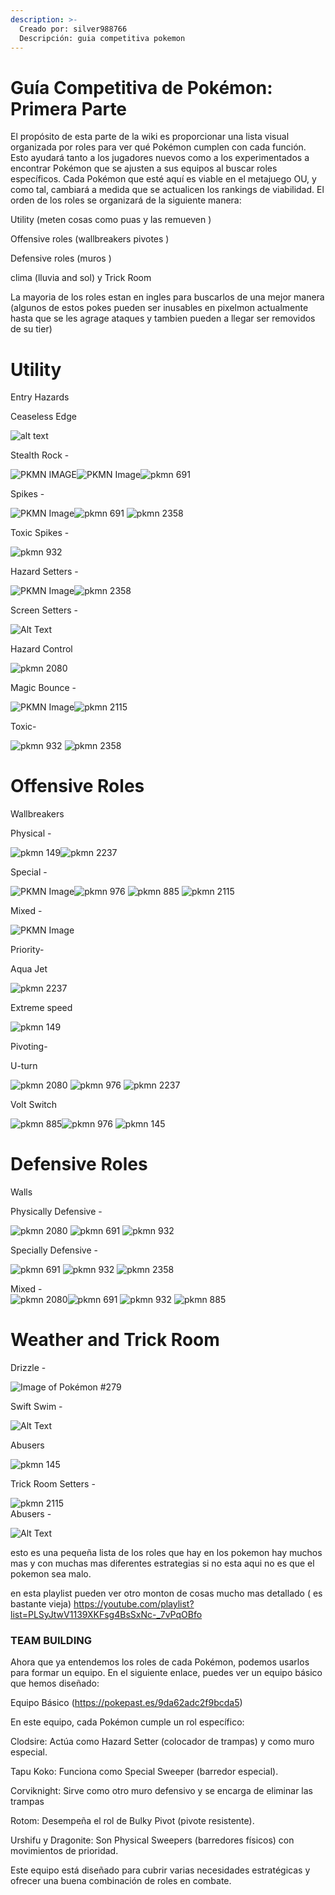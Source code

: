 ```yaml
---
description: >-
  Creado por: silver988766
  Descripción: guia competitiva pokemon
---
```


# Guía Competitiva de Pokémon: Primera Parte

El propósito de esta parte  de la wiki  es proporcionar una lista visual organizada por roles para ver qué Pokémon cumplen con cada función. Esto ayudará tanto a los jugadores nuevos como a los experimentados a encontrar Pokémon que se ajusten a sus equipos al buscar roles específicos. Cada Pokémon que esté aquí es viable en el metajuego OU, y como tal, cambiará a medida que se actualicen los rankings de viabilidad. El orden de los roles se organizará de la siguiente manera:

 Utility (meten cosas como puas y las remueven )

Offensive roles (wallbreakers pivotes )

Defensive roles (muros )

 clima (lluvia and sol) y Trick Room


La mayoria de los roles estan en ingles para buscarlos de una mejor manera (algunos de estos pokes pueden ser inusables en pixelmon actualmente hasta que se les agrage ataques y tambien pueden a llegar ser removidos de su tier)


# Utility

Entry Hazards

Ceaseless Edge


![alt text ](../.../images/usuarios/silver988766/2271.gif)





 
Stealth Rock - 

![PKMN IMAGE](36.gif)![PKMN Image](100835.gif)![pkmn 691](691.gif) 


Spikes - 

![PKMN Image](100835.gif)![pkmn 691](691.gif)  ![pkmn 2358](2358.gif)

Toxic Spikes -

 ![pkmn 932](932.gif) 






Hazard Setters -

![PKMN Image](100835.gif)![pkmn 2358](2358.gif)



Screen Setters -
 
![Alt Text](2118.gif) 

Hazard Control


![pkmn 2080](2080.gif)

Magic Bounce - 

![PKMN Image](100835.gif)![pkmn 2115](2115.gif)



Toxic- 

![pkmn 932](932.gif) ![pkmn 2358](2358.gif)

# Offensive Roles

Wallbreakers

Physical - 

![pkmn 149](149.gif)![pkmn 2237](2237.gif) 

Special - 

![PKMN Image](100835.gif)![pkmn 976](976.gif) ![pkmn 885](885.gif) ![pkmn 2115](2115.gif)

Mixed - 

![PKMN Image](100835.gif)





 Priority-

Aqua Jet 

 ![pkmn 2237](2237.gif)


Extreme speed 

![pkmn 149](149.gif)

 Pivoting-


U-turn 

 ![pkmn 2080](2080.gif) ![pkmn 976](976.gif) ![pkmn 2237](2237.gif)

Volt Switch 

![pkmn 885](885.gif)![pkmn 976](976.gif) ![pkmn 145](145.gif)

# Defensive Roles

Walls

Physically Defensive - 

 ![pkmn 2080](2080.gif) ![pkmn 691](691.gif)  ![pkmn 932](932.gif) 

Specially Defensive -

 ![pkmn 691](691.gif)  ![pkmn 932](932.gif) ![pkmn 2358](2358.gif)

Mixed -  
![pkmn 2080](2080.gif)![pkmn 691](691.gif)  ![pkmn 932](932.gif)  ![pkmn 885](885.gif)



# Weather and Trick Room

Drizzle - 

![Image of Pokémon #279](279.gif)

Swift Swim -

 ![Alt Text](100260.gif) 

Abusers 

![pkmn 145](145.gif)


Trick Room
Setters - 

![pkmn 2115](2115.gif)  
Abusers -


 ![Alt Text](2262.gif)



 esto es una pequeña lista de los roles que hay en los pokemon hay  muchos mas y con muchas mas diferentes estrategias si no esta aqui no es que el pokemon sea malo.

 en esta playlist pueden ver otro monton de cosas mucho mas detallado ( es bastante vieja)
 https://youtube.com/playlist?list=PLSyJtwV1139XKFsg4BsSxNc-_7vPqOBfo 



### TEAM BUILDING
 
Ahora que ya entendemos los roles de cada Pokémon, podemos usarlos para formar un equipo. En el siguiente enlace, puedes ver un equipo básico que hemos diseñado:

Equipo Básico (https://pokepast.es/9da62adc2f9bcda5)

En este equipo, cada Pokémon cumple un rol específico:

Clodsire: Actúa como Hazard Setter (colocador de trampas) y como muro especial.

Tapu Koko: Funciona como Special Sweeper (barredor especial).

Corviknight: Sirve como otro muro defensivo y se encarga de eliminar las trampas 

Rotom: Desempeña el rol de Bulky Pivot (pivote resistente).

Urshifu y Dragonite: Son Physical Sweepers (barredores físicos) con movimientos de prioridad.

Este equipo está diseñado para cubrir varias necesidades estratégicas y ofrecer una buena combinación de roles en combate.
